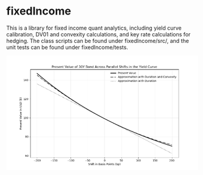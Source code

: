 # fixedIncome
This is a library for fixed income quant analytics, including yield curve calibration, DV01 and convexity calculations, and key rate calculations for hedging. The class scripts can be found under fixedIncome/src/, and the unit tests can be found under fixedIncome/tests.


![Thirty Year Bond PV](https://github.com/aflapan/fixedIncome/blob/master/docs/images/thrity_year_pv.png)
